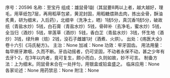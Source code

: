 序号：20596
名称：至宝丹
组成：雄鼠骨1副（其鼠要8两以上者，越大越好，理毛，用草纸包7层，再用稻草包紧，黄泥封固，用稻糖煨熟去肉，拣出全骨，酥油炙黄，研为细末，入后药），北细辛（洗净土，晒）1钱5分，真沉香1钱5分，破故纸（青盐水炒）5钱，白石膏（青盐水炒）5钱，骨碎补（去净毛，蜜水炒）5钱，全当归（酒炒）5钱，旱莲草（酒炒）5钱，香白芷（青盐水炒）3钱，怀生地（酒炒）3钱，绿升麻（焙）2钱，没石子雌雄1对（酒煮、火烘）。
出处：《疡医大全》卷十六引《冯氏秘方》。
主治：None
加减：None
功效：牢牙固齿。
用法用量：每早擦牙漱咽，久而不断。牙齿动摇者，仍可坚固，不动者永保不动，甚之少年有去牙1-2，在3年以内者，竟可复生，颇小而白，久则如故，妙不可言。
制备方法：上为细末。同鼠骨末合在一处拌匀，用银盒或铅盒盛之。
临床应用：None
各家论述：None
用药禁忌：None
附注：None
